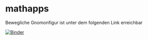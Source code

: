 # mathapps

Bewegliche Gnomonfigur ist unter dem folgenden Link erreichbar 

[![Binder](https://mybinder.org/badge.svg)](https://mybinder.org/v2/gh/rosoba/mathapps.git/master?urlpath=apps%2Fgnomon.ipynb)




